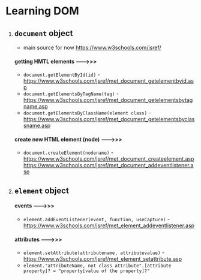# Learning DOM
1. ## **`document`** object
    - main source for now <https://www.w3schools.com/jsref/><br>
    #### **getting HMTL elements --->>>**
    - `document.getElementById(id)` - <https://www.w3schools.com/jsref/met_document_getelementbyid.asp>
    - `document.getElementsByTagName(tag)` - <https://www.w3schools.com/jsref/met_document_getelementsbytagname.asp>
    - `document.getElementsByClassName(element class)` -
    <https://www.w3schools.com/jsref/met_document_getelementsbyclassname.asp>
    #### **create new HTML element (node) --->>>**
    - `document.createElement(nodename)` - https://www.w3schools.com/jsref/met_document_createelement.asp      
    https://www.w3schools.com/jsref/met_document_addeventlistener.asp
2. ## **`element`** object
    #### **events --->>>** 
    - `element.addEventListener(event, function, useCapture)` -
    <https://www.w3schools.com/jsref/met_element_addeventlistener.asp>
    #### **attributes --->>>**
    - `element.setAttribute(attributename, attributevalue)` -
    <https://www.w3schools.com/jsref/met_element_setattribute.asp>
    - `element."attributeName, not class attribute".[attribute property]? = "property[value of the property]?"`
